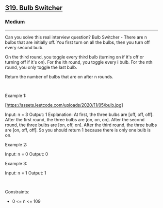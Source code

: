<h2><a href="https://leetcode.com/problems/bulb-switcher/">319. Bulb Switcher</a></h2><h3>Medium</h3><hr>Can you solve this real interview question? Bulb Switcher - There are n bulbs that are initially off. You first turn on all the bulbs, then you turn off every second bulb.

On the third round, you toggle every third bulb (turning on if it's off or turning off if it's on). For the ith round, you toggle every i bulb. For the nth round, you only toggle the last bulb.

Return the number of bulbs that are on after n rounds.

 

Example 1:

[https://assets.leetcode.com/uploads/2020/11/05/bulb.jpg]


Input: n = 3
Output: 1
Explanation: At first, the three bulbs are [off, off, off].
After the first round, the three bulbs are [on, on, on].
After the second round, the three bulbs are [on, off, on].
After the third round, the three bulbs are [on, off, off]. 
So you should return 1 because there is only one bulb is on.

Example 2:


Input: n = 0
Output: 0


Example 3:


Input: n = 1
Output: 1


 

Constraints:

 * 0 <= n <= 109